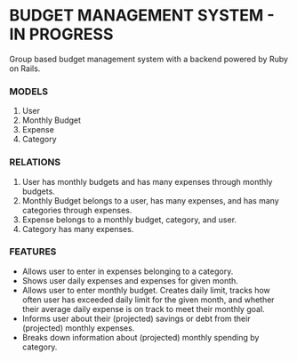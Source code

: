 # BUDGET MANAGEMENT SYSTEM - IN PROGRESS
Group based budget management system with a backend powered by Ruby on Rails.

### MODELS
1. User
2. Monthly Budget
3. Expense
4. Category

### RELATIONS
1. User has monthly budgets and has many expenses through monthly budgets.
2. Monthly Budget belongs to a user, has many expenses, and has many categories through expenses.
3. Expense belongs to a monthly budget, category, and user.
4. Category has many expenses.

### FEATURES
- Allows user to enter in expenses belonging to a category.
- Shows user daily expenses and expenses for given month.
- Allows user to enter monthly budget. Creates daily limit, tracks how often user has exceeded daily limit for the given month, and whether their average daily expense is on track to meet their monthly goal.
- Informs user about their (projected) savings or debt from their (projected) monthly expenses.
- Breaks down information about (projected) monthly spending by category.
